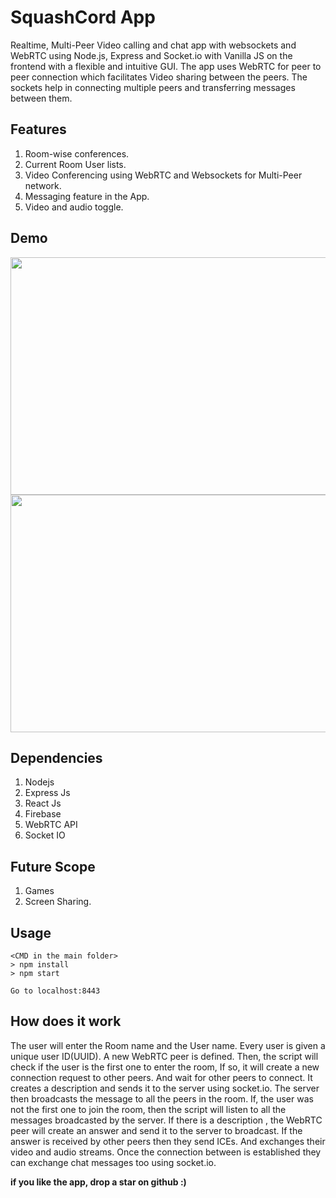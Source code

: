 # SquashCord App
Realtime, Multi-Peer Video calling and chat app with websockets and WebRTC using Node.js, Express and Socket.io with Vanilla JS on the frontend with a flexible and intuitive GUI.
The app uses WebRTC for peer to peer connection which facilitates Video sharing between the peers. The sockets help in connecting multiple peers and transferring messages between them. 

## Features
1. Room-wise conferences.
2. Current Room User lists.
3. Video Conferencing using WebRTC and Websockets for Multi-Peer network.
4. Messaging feature in the App.
5. Video and audio toggle.

## Demo
<img src ="https://user-images.githubusercontent.com/29985870/114509339-0381f800-9c53-11eb-8e1a-daf30bcad685.png" width="650" height="380">
<img src ="https://user-images.githubusercontent.com/29985870/114509361-0977d900-9c53-11eb-9943-a7a198310e10.png" width="650" height="380">


## Dependencies
1. Nodejs
2. Express Js
3. React Js
4. Firebase
5. WebRTC API
6. Socket IO

## Future Scope
1. Games
2. Screen Sharing.


## Usage
```
<CMD in the main folder>
> npm install
> npm start

Go to localhost:8443
```

## How does it work
The user will enter the Room name and the User name. Every user is given a unique user ID(UUID). A new WebRTC peer is defined.
Then, the script will check if the user is the first one to enter the room, If so, it will create a new connection request to other peers. And wait for other peers to connect. It creates a description and sends it to the server using socket.io. The server then broadcasts the message to all the peers in the room.
If, the user was not the first one to join the room, then the script will listen to all the messages broadcasted by the server. If there is a description , the WebRTC peer will create an answer and send it to the server to broadcast. If the answer is received by other peers then they send ICEs. And exchanges their video and audio streams.
Once the connection between is established they can exchange chat messages too using socket.io.

**if you like the app, drop a star on github :)**


